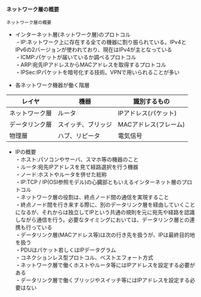 ### `ネットワーク層の概要`

`ネットワーク層の概要`

- インターネット層(ネットワーク層)のプロトコル  
・IP:ネットワーク上に存在する全ての機器に割り振られている。IPv4とIPv6の2バージョンが使われており、現在はIPv4が主となっている  
・ICMP:パケットが届いているか調べるプロトコル  
・ARP:宛先IPアドレスからMACアドレスを取得するプロトコル  
・IPSec:IPパケットを暗号化する技術。VPNで用いられることが多い

- 各ネットワーク機器が働く階層

|レイヤ|機器|識別するもの|
|-----|---|----------|
|ネットワーク層|ルータ|IPアドレス(パケット)|
|データリンク層|スイッチ、ブリッジ|MACアドレス(フレーム)|
|物理層|ハブ、リピータ|電気信号||

- IPの概要  
・ホスト:パソコンやサーバ、スマホ等の機器のこと  
・ルータ:宛先IPアドレスを見て経路選択を行う機器  
・ノード:ホストやルータを併せた総称  
・IP:TCP / IP(OSI参照モデル)の心臓部ともいえるインターネット層のプロトコル  
・ネットワーク層の役割は、終点ノード間の通信を実現すること  
・終点ノード間を行き来する際に、別のデータリンク層を経由していくことになるが、それからは独立してIPという共通の規則を元に宛先や経路を認識しながら通信を行う。必要なタイミングにおいては、データリンク層との連携も行っている  
・データリンク層(MACアドレス等)は次の行き先を扱うが、IPは最終目的地を扱う  
・PDUはパケット若しくはIPデータグラム  
・コネクションレス型プロトコル、ベストエフォート方式  
・ネットワーク層で働くホストやルータ等にはIPアドレスを設定する必要がある  
・データリンク層で働くブリッジやスイッチ等にはIPアドレスを設定する必要はない
